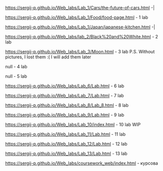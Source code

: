 https://sergij-p.github.io/Web_labs/Lab_1/Cars/the-future-of-cars.html -|

https://sergij-p.github.io/Web_labs/Lab_1/Food/food-page.html - 1 lab

https://sergij-p.github.io/Web_labs/Lab_1/Japan/japanese-kitchen.html -|

https://sergij-p.github.io/Web_labs/lab_2/Black%20and%20White.html - 2 lab

https://sergij-p.github.io/Web_labs/Lab_3/Moon.html - 3 lab
P.S. Without pictures, I lost them :( I will add them later

null - 4 lab

null - 5 lab

https://sergij-p.github.io/Web_labs/Lab_6/Lab.html - 6 lab

https://sergij-p.github.io/Web_labs/Lab_7/Lab.html - 7 lab

https://sergij-p.github.io/Web_labs/Lab_8/Lab_8.html - 8 lab

https://sergij-p.github.io/Web_labs/Lab_9/Lab.html - 9 lab

https://sergij-p.github.io/Web_labs/Lab_10/index.html - 10 lab WIP

https://sergij-p.github.io/Web_labs/Lab_11/Lab.html - 11 lab

https://sergij-p.github.io/Web_labs/Lab_12/Lab.html - 12 lab

https://sergij-p.github.io/Web_labs/Lab_13/Lab.html - 13 lab

https://sergij-p.github.io/Web_labs/coursework_web/index.html - курсова
